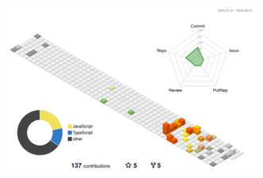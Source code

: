 <!---
![](https://komarev.com/ghpvc/?username=JakiChen&style=flat-square)
--->
![](./profile-3d-contrib/profile-south-season-animate.svg)
